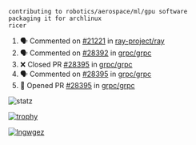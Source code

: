 ```
contributing to robotics/aerospace/ml/gpu software
packaging it for archlinux
ricer
```

<!--START_SECTION:activity-->
1. 🗣 Commented on [#21221](https://github.com/ray-project/ray/issues/21221) in [ray-project/ray](https://github.com/ray-project/ray)
2. 🗣 Commented on [#28392](https://github.com/grpc/grpc/issues/28392) in [grpc/grpc](https://github.com/grpc/grpc)
3. ❌ Closed PR [#28395](https://github.com/grpc/grpc/pull/28395) in [grpc/grpc](https://github.com/grpc/grpc)
4. 🗣 Commented on [#28395](https://github.com/grpc/grpc/issues/28395) in [grpc/grpc](https://github.com/grpc/grpc)
5. 💪 Opened PR [#28395](https://github.com/grpc/grpc/pull/28395) in [grpc/grpc](https://github.com/grpc/grpc)
<!--END_SECTION:activity-->


![statz](https://github-readme-stats.vercel.app/api?username=acxz&include_all_commits=true&show_icons=true)

[![trophy](https://github-profile-trophy.vercel.app/?username=acxz)](https://github.com/ryo-ma/github-profile-trophy)

[![lngwgez](https://github-readme-stats.vercel.app/api/top-langs/?username=acxz&layout=compact)](https://github.com/acxz/github-readme-stats)


<!--
**acxz/acxz** is a ✨ _special_ ✨ repository because its `README.md` (this file) appears on your GitHub profile.

Here are some ideas to get you started:

- 🔭 I’m currently working on ...
- 🌱 I’m currently learning ...
- 👯 I’m looking to collaborate on ...
- 🤔 I’m looking for help with ...
- 💬 Ask me about ...
- 📫 How to reach me: ...
- 😄 Pronouns: ...
- ⚡ Fun fact: ...
-->
